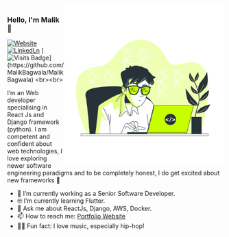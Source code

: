 ﻿<img align="right" src="https://github.com/MalikBagwala/MalikBagwala/blob/master/hero.jpg" alt="Illustration of Dev Malik at work" width=370px height=auto/>

### Hello, I'm Malik 👋

[![Website](https://img.shields.io/badge/maalik.dev-UP-green?logo=link&style=for-the-badge)](https://maalik.dev)
[![LinkedLn](https://img.shields.io/badge/linkedin-%230077B5.svg?&style=for-the-badge&logo=linkedin&logoColor=white)](https://www.linkedin.com/in/malik-bagwala-b989b5185/)
[![Visits Badge]([https://badges.pufler.dev/visits/MalikBagwala/MalikBagwala?style=for-the-badge](https://komarev.com/ghpvc/?username=MalikBagwala&style=flat-square))](https://github.com/MalikBagwala/MalikBagwala)
<br><br>

I’m an Web developer specialising in React Js and Django framework (python). I am competent and confident about web technologies, I love exploring newer software engineering paradigms and to be completely honest, I do get excited about new frameworks 🤣

- 📱 I’m currently working as a Senior Software Developer.
- 🤓 I’m currently learning Flutter.
- 💬 Ask me about ReactJs, Django, AWS, Docker.
- 📫 How to reach me: [Portfolio Website](https://maalik.dev/)
- 🧑‍🎤 Fun fact: I love music, especially hip-hop!
